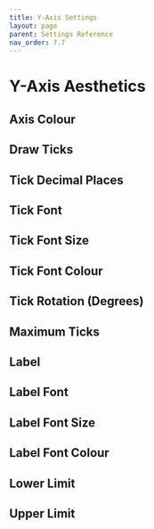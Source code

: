 ```yaml
---
title: Y-Axis Settings
layout: page
parent: Settings Reference
nav_order: 7.7
---
```


# Y-Axis Aesthetics

## Axis Colour

## Draw Ticks

## Tick Decimal Places

## Tick Font

## Tick Font Size

## Tick Font Colour

## Tick Rotation (Degrees)

## Maximum Ticks

## Label

## Label Font

## Label Font Size

## Label Font Colour

## Lower Limit

## Upper Limit
